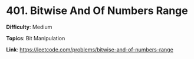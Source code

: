 # 401. Bitwise And Of Numbers Range

**Difficulty**: Medium

**Topics**: Bit Manipulation

**Link**: https://leetcode.com/problems/bitwise-and-of-numbers-range
